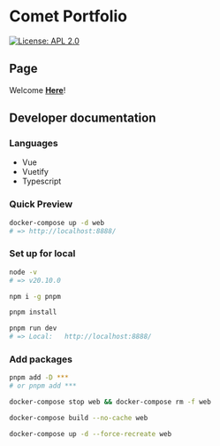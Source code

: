 # Comet Portfolio

[![License: APL 2.0](https://img.shields.io/hexpm/l/plug.svg)](LICENCE)

## Page

Welcome **[Here](https://ae-comet.github.io/)**!

## Developer documentation

### Languages

- Vue
- Vuetify
- Typescript

### Quick Preview

```sh
docker-compose up -d web
# => http://localhost:8888/
```

### Set up for local

```sh
node -v
# => v20.10.0

npm i -g pnpm

pnpm install

pnpm run dev
# => Local:   http://localhost:8888/
```

### Add packages

```sh
pnpm add -D ***
# or pnpm add ***

docker-compose stop web && docker-compose rm -f web

docker-compose build --no-cache web

docker-compose up -d --force-recreate web
```
